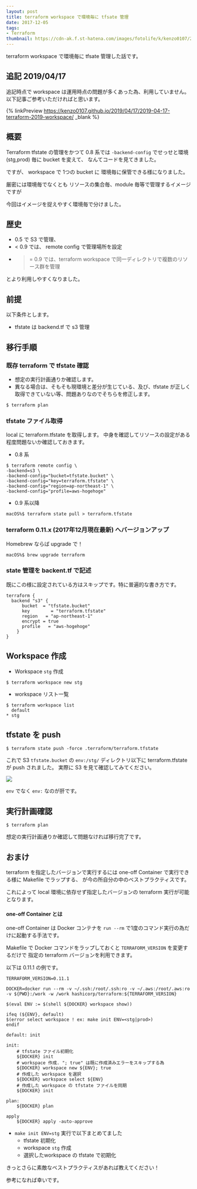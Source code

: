 ```yaml
---
layout: post
title: terraform workspace で環境毎に tfsate 管理
date: 2017-12-05
tags:
- Terraform
thumbnail: https://cdn-ak.f.st-hatena.com/images/fotolife/k/kenzo0107/20171205/20171205214728.jpg
---
```


terraform workspace で環境毎に tfsate 管理した話です。

## 追記 2019/04/17

追記時点で workspace は運用時点の問題が多くあった為、利用していません。以下記事ご参考いただければと思います。

{% linkPreview https://kenzo0107.github.io/2019/04/17/2019-04-17-terraform-2019-workspace/ _blank %}

## 概要

Terraform tfstate の管理をかつて
0.8 系では `-backend-config` でせっせと環境(stg,prod) 毎に bucket を変えて、
なんてコードを見てきました。

ですが、
workspace で 1つの bucket に 環境毎に保管できる様になりました。

厳密には環境毎でなくとも
リソースの集合毎、module 毎等で管理するイメージですが

今回はイメージを捉えやすく環境毎で分けました。


## 歴史

* 0.5 で S3 で管理、
* < 0.9 では、 remote config で管理場所を設定
*  >= 0.9 では、terraform workspace で同一ディレクトリで複数のリソース群を管理

とより利用しやすくなりました。


## 前提

以下条件とします。

* tfstate は backend.tf で s3 管理


## 移行手順

### 既存 terraform で tfstate 確認

* 想定の実行計画通りか確認します。
* 異なる場合は、そもそも現環境と差分が生じている、及び、tfstate が正しく取得できていない等、問題ありなのでそちらを修正します。

```
$ terraform plan
```

### tfstate ファイル取得

local に terraform.tfstate を取得します。
中身を確認してリソースの設定がある程度問題ないか確認しておきます。

- 0.8 系

```
$ terraform remote config \
-backend=s3 \
-backend-config="bucket=tfstate.bucket" \
-backend-config="key=terraform.tfstate" \
-backend-config="region=ap-northeast-1" \
-backend-config="profile=aws-hogehoge"
```

- 0.9 系以降

```
macOS%$ terraform state pull > terraform.tfstate
```

### terraform 0.11.x (2017年12月現在最新) へバージョンアップ

Homebrew ならば upgrade で！

```
macOS%$ brew upgrade terraform
```

### state 管理を backent.tf で記述

既にこの様に設定されている方はスキップです。特に普遍的な書き方です。

```
terraform {
  backend "s3" {
      bucket  = "tfstate.bucket"
      key        = "terraform.tfstate"
      region   = "ap-northeast-1"
      encrypt = true
      profile   = "aws-hogehoge"
    }
}
```

## Workspace 作成

- Workspace `stg` 作成

```
$ terraform workspace new stg
```

- workspace リスト一覧

```
$ terraform workspace list
  default
* stg
```

## tfstate を push

```
$ terraform state push -force .terraform/terraform.tfstate
```

これで S3 `tfstate.bucket` の `env:/stg/` ディレクトリ以下に terraform.tfstate が push されました。
実際に S3 を見て確認してみてください。

![](https://cdn-ak.f.st-hatena.com/images/fotolife/k/kenzo0107/20171205/20171205213108.png)

`env` でなく `env:` なのが肝です。

## 実行計画確認

```
$ terraform plan
```

想定の実行計画通りか確認して問題なければ移行完了です。



## おまけ

terraform を指定したバージョンで実行するには
one-off Container で実行できる様に Makefile でラップする、
が今の所自分の中のベストプラクティスです。

これによって local 環境に依存せず指定したバージョンの terraform 実行が可能となります。

#### one-off Container とは

one-off Container は Docker コンテナを `run --rm` で1度のコマンド実行の為だけに起動する手法です。

Makefile で Docker コマンドをラップしておくと
`TERRAFORM_VERSION` を変更するだけで
指定の terraform バージョンを利用できます。

以下は 0.11.1 の例です。

```
TERRAFORM_VERSION=0.11.1

DOCKER=docker run --rm -v ~/.ssh:/root/.ssh:ro -v ~/.aws:/root/.aws:ro -v ${PWD}:/work -w /work hashicorp/terraform:${TERRAFORM_VERSION}

$(eval ENV := $(shell ${DOCKER} workspace show))

ifeq (${ENV}, default)
$(error select workspace ! ex: make init ENV=<stg|prod>)
endif

default: init

init:
	# tfstate ファイル初期化
	${DOCKER} init
	# workspace 作成. "; true" は既に作成済みエラーをスキップする為
	${DOCKER} workspace new ${ENV}; true
	# 作成した workspace を選択
	${DOCKER} workspace select ${ENV}
	# 作成した workspace の tfstate ファイルを同期
	${DOCKER} init

plan:
	${DOCKER} plan

apply
	${DOCKER} apply -auto-approve
```

* `make init ENV=stg` 実行で以下まとめてました
	* tfstate 初期化
	* workspace `stg` 作成
	* 選択したworkspace の tfstate で初期化


きっとさらに素敵なベストプラクティスがあれば教えてください！

参考になれば幸いです。
